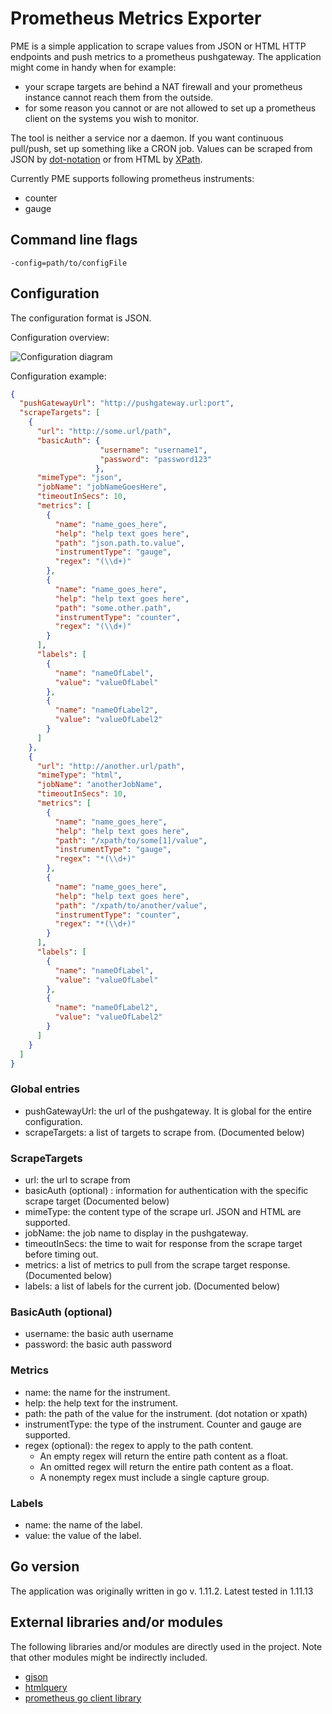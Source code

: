 # Prometheus Metrics Exporter

PME is a simple application to scrape values from JSON or HTML HTTP endpoints and push metrics to a prometheus 
pushgateway.
The application might come in handy when for example:
- your scrape targets are behind a NAT firewall and your prometheus instance cannot reach them from the outside.
- for some reason you cannot or are not allowed to set up a prometheus client on the systems you wish to monitor.

The tool is neither a service nor a daemon. If you want continuous pull/push, set up something like a CRON job.
Values can be scraped from JSON by [dot-notation](https://docs.oracle.com/en/database/oracle/oracle-database/12.2/adjsn/simple-dot-notation-access-to-json-data.html#GUID-7249417B-A337-4854-8040-192D5CEFD576)
 or from HTML by [XPath](https://en.wikipedia.org/wiki/XPath).

Currently PME supports following prometheus instruments:
 - counter
 - gauge

## Command line flags
`-config=path/to/configFile`

## Configuration
The configuration format is JSON.

Configuration overview:

![Configuration diagram](http://www.plantuml.com/plantuml/proxy?cache=no&src=https://raw.githubusercontent.com/ndlarsen/prometheus-metrics-exporter/master/docs/configuration_overview.puml)

Configuration example:

```json
{
  "pushGatewayUrl": "http://pushgateway.url:port",
  "scrapeTargets": [
    {
      "url": "http://some.url/path",
      "basicAuth": {
                    "username": "username1",
                    "password": "password123"
                   },
      "mimeType": "json",
      "jobName": "jobNameGoesHere",
      "timeoutInSecs": 10,
      "metrics": [
        {
          "name": "name_goes_here",
          "help": "help text goes here",
          "path": "json.path.to.value",
          "instrumentType": "gauge",
          "regex": "(\\d+)"
        },
        {
          "name": "name_goes_here",
          "help": "help text goes here",
          "path": "some.other.path",
          "instrumentType": "counter",
          "regex": "(\\d+)"
        }
      ],
      "labels": [
        {
          "name": "nameOfLabel",
          "value": "valueOfLabel"
        },
        {
          "name": "nameOfLabel2",
          "value": "valueOfLabel2"
        }
      ]
    },
    {
      "url": "http://another.url/path",
      "mimeType": "html",
      "jobName": "anotherJobName",
      "timeoutInSecs": 10,
      "metrics": [
        {
          "name": "name_goes_here",
          "help": "help text goes here",
          "path": "/xpath/to/some[1]/value",
          "instrumentType": "gauge",
          "regex": "*(\\d+)"
        },
        {
          "name": "name_goes_here",
          "help": "help text goes here",
          "path": "/xpath/to/another/value",
          "instrumentType": "counter",
          "regex": "*(\\d+)"
        }
      ],
      "labels": [
        {
          "name": "nameOfLabel",
          "value": "valueOfLabel"
        },
        {
          "name": "nameOfLabel2",
          "value": "valueOfLabel2"
        }
      ]
    }
  ]
}
```
### Global entries
- pushGatewayUrl: the url of the pushgateway. It is global for the entire configuration.
- scrapeTargets: a list of targets to scrape from. (Documented below)

### ScrapeTargets
- url: the url to scrape from
- basicAuth (optional) : information for authentication with the specific scrape target (Documented below)
- mimeType: the content type of the scrape url. JSON and HTML are supported.
- jobName: the job name to display in the pushgateway.
- timeoutInSecs: the time to wait for response from the scrape target before timing out.
- metrics: a list of metrics to pull from the scrape target response. (Documented below)
- labels: a list of labels for the current job. (Documented below)

### BasicAuth (optional)
- username: the basic auth username
- password: the basic auth password

### Metrics
- name: the name for the instrument.
- help: the help text for the instrument.
- path: the path of the value for the instrument. (dot notation or xpath)
- instrumentType: the type of the instrument. Counter and gauge are supported.
- regex (optional): the regex to apply to the path content.
  - An empty regex will return the entire path content as a float.
  - An omitted regex will return the entire path content as a float.
  - A nonempty regex must include a single capture group. 

### Labels
- name: the name of the label.
- value: the value of the label.

## Go version
The application was originally written in go v. 1.11.2. Latest tested in 1.11.13

## External libraries and/or modules
The following libraries and/or modules are directly used in the project.
Note that other modules might be indirectly included. 

- [gjson](https://github.com/tidwall/gjson)
- [htmlquery](https://github.com/antchfx/htmlquery)
- [prometheus go client library](https://github.com/prometheus/client_golang)
